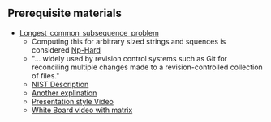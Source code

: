 ## Prerequisite materials

* [Longest_common_subsequence_problem](https://en.wikipedia.org/wiki/Longest_common_subsequence_problem)
  * Computing this for arbitrary sized strings and squences is considered [Np-Hard](https://en.wikipedia.org/wiki/NP-hardness)
  * "... widely used by revision control systems such as Git for reconciling multiple changes made to a revision-controlled collection of files."
  * [NIST Description](https://xlinux.nist.gov/dads/HTML/longestCommonSubsequence.html)
  * [Another explination](https://www.ics.uci.edu/~eppstein/161/960229.html)
  * [Presentation style Video](http://www.geeksforgeeks.org/printing-longest-common-subsequence/)
  * [White Board video with matrix](https://www.youtube.com/watch?v=NnD96abizww)

